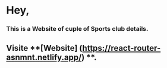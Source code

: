 

# Hey, 
### This is a Website of cuple of Sports club details.
## Visite **[Website] (https://react-router-asnmnt.netlify.app/) **.


